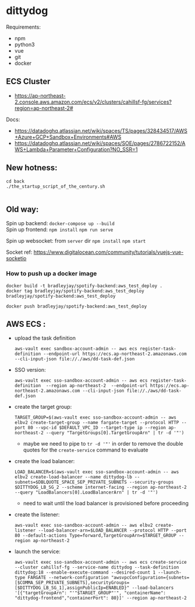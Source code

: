 # dittydog

Requirements:
- npm
- python3
- vue
- git
- docker

## ECS Cluster ##

- https://ap-northeast-2.console.aws.amazon.com/ecs/v2/clusters/cahillsf-fg/services?region=ap-northeast-2#

Docs: 

- https://datadoghq.atlassian.net/wiki/spaces/TS/pages/328434517/AWS+Azure+GCP+Sandbox+Environments#AWS
- https://datadoghq.atlassian.net/wiki/spaces/SOE/pages/2786722152/AWS+Lambda+Parameter+Configuration?NO_SSR=1

## New hotness:

```
cd back
./the_startup_script_of_the_century.sh


```

## Old way:
Spin up backend: `docker-compose up --build`  
Spin up frontend:
`npm install`
`npm run serve`

Spin up websocket: from `server` dir
`npm install`
`npm start`


Socket ref: https://www.digitalocean.com/community/tutorials/vuejs-vue-socketio

### How to push up a docker image

```
docker build -t bradleyjay/spotify-backend:aws_test_deploy .
docker tag bradleyjay/spotify-backend:aws_test_deploy bradleyjay/spotify-backend:aws_test_deploy

docker push bradleyjay/spotify-backend:aws_test_deploy
```
## AWS ECS :

- upload the task definition
  ```
  aws-vault exec sandbox-account-admin -- aws ecs register-task-definition --endpoint-url https://ecs.ap-northeast-2.amazonaws.com --cli-input-json file://./aws/dd-task-def.json
  ```

- SSO version:
  ```
  aws-vault exec sso-sandbox-account-admin -- aws ecs register-task-definition  --region ap-northeast-2  --endpoint-url https://ecs.ap-northeast-2.amazonaws.com --cli-input-json file://./aws/dd-task-def.json 

- create the target group:
  ```
  TARGET_GROUP=$(aws-vault exec sso-sandbox-account-admin -- aws elbv2 create-target-group --name fargate-target --protocol HTTP --port 80 --vpc-id $DEFAULT_VPC_ID --target-type ip --region ap-northeast-2 --query "TargetGroups[0].TargetGroupArn" | tr -d '"')
  ```
  - maybe we need to pipe to `tr -d '"'` in order to remove the double quotes for the `create-service` command to evaluate

- create the load balancer:
  ```
  LOAD_BALANCER=$(aws-vault exec sso-sandbox-account-admin -- aws elbv2 create-load-balancer --name dittydog-lb --subnets=$DBLQUOTE_SPACE_SEP_PRIVATE_SUBNETS --security-groups $DITTYDOG_LB_SG_2 --scheme internet-facing --region ap-northeast-2 --query "LoadBalancers[0].LoadBalancerArn" | tr -d '"')
  ```
  - need to wait until the load balancer is provisioned before proceeding

- create the listener:
  ```
  aws-vault exec sso-sandbox-account-admin -- aws elbv2 create-listener --load-balancer-arn=$LOAD_BALANCER --protocol HTTP --port 80 --default-actions Type=forward,TargetGroupArn=$TARGET_GROUP --region ap-northeast-2
  ```

- launch the service:
  ```
  aws-vault exec sso-sandbox-account-admin -- aws ecs create-service --cluster cahillsf-fg --service-name dittydog --task-definition dittydog:18 --enable-execute-command --desired-count 1 --launch-type FARGATE --network-configuration "awsvpcConfiguration={subnets=[$COMMA_SEP_PRIVATE_SUBNETS],securityGroups=[$DITTYDOG_LB_SG_1],assignPublicIp=ENABLED}" --load-balancers '[{"targetGroupArn": "'"$TARGET_GROUP"'", "containerName": "dittydog-frontend","containerPort": 80}]' --region ap-northeast-2
  ```
